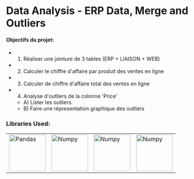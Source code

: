 # Data Analysis - ERP Data, Merge and Outliers

#### Objectifs du projet:

- 1) Réaliser une jointure de 3 tables (ERP + LIAISON + WEB)
- 2) Calculer le chiffre d'affaire par produit des ventes en ligne
- 3) Calculer de chiffre d'affaire total des ventes en ligne
- 4) Analyse d'outliers de la colonne 'Price'
   - A) Lister les outliers
   - B) Faire une répresentation graphique des outliers

### Libraries Used:
<table>
<tbody>
<tr>
<td><a><img src="https://pandas.pydata.org/docs/_static/pandas.svg" alt="Pandas" align="center" width="100"/></a></td>
<td><a><img src="https://en.wikipedia.org/wiki/NumPy#/media/File:NumPy_logo_2020.svg" alt="Numpy" align="center" width="100"/></a></td>
<td><a><img src="https://commons.wikimedia.org/wiki/File:SCIPY_2.svg" alt="Numpy" align="center" width="100"/></a></td>
<td><a><img src="https://fr.wikipedia.org/wiki/Matplotlib#/media/Fichier:Logo_Matplotlib.svg" alt="Numpy" align="center" width="100"/></a></td>

</tr>
</tbody>

